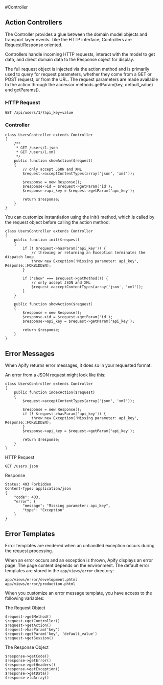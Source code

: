 #Controller

## Action Controllers

The Controller provides a glue between the domain model objects and transport layer events. Like the HTTP interface, Controllers are Request/Response oriented.

Controllers handle incoming HTTP requests, interact with the model to get data, and direct domain data to the Response object for display.

The full request object is injected via the action method and is primarily used to query for request parameters, whether they come from a GET or POST request, or from the URL. The request parameters are made available to the action through the accessor methods getParam(key, default_value) and getParams().

### HTTP Request

    GET /api/users/1/?api_key=value

### Controller

    class UsersController extends Controller
    {
        /**
         * GET /users/1.json
         * GET /users/1.xml
         */
        public function showAction($request)
        {
        	// only accept JSON and XML
            $request->acceptContentTypes(array('json', 'xml'));

            $response = new Response();        
            $response->id = $request->getParam('id');
            $response->api_key = $request->getParam('api_key');
            
            return $response;
        }
    }

You can customize instantiation using the init() method, which is called by the request object before calling the action method:

    class UsersController extends Controller
    {
        public function init($request)
        {
            if (! $request->hasParam('api_key')) {
                // throwing or returning an Exception terminates the dispatch loop
                throw new Exception('Missing parameter: api_key', Response::FORBIDDEN);
            }
            
            if ('show' === $request->getMethod()) {
                // only accept JSON and XML
                $request->acceptContentTypes(array('json', 'xml'));
            }
        }

        public function showAction($request)
        {
            $response = new Response();        
            $response->id = $request->getParam('id');
            $response->api_key = $request->getParam('api_key');
            
            return $response;
        }
    }

## Error Messages

When Apify returns error messages, it does so in your requested format.

An error from a JSON request might look like this:

    class UsersController extends Controller
    {
        public function indexAction($request)
        {
            $request->acceptContentTypes(array('json', 'xml'));

            $response = new Response();
            if (! $request->hasParam('api_key')) {
                throw new Exception('Missing parameter: api_key', Response::FORBIDDEN);
            }
            $response->api_key = $request->getParam('api_key');

            return $response;
        }
    }

HTTP Request

    GET /users.json

Response

    Status: 403 Forbidden
    Content-Type: application/json
    {
        "code": 403,
        "error": {
            "message": "Missing parameter: api_key",
            "type": "Exception"
        }
    }

## Error Templates

Error templates are rendered when an unhandled exception occurs during the request processing.

When an error occurs and an exception is thrown, Apify displays an error page. The page content depends on the environment. The default error templates are stored in the `app/views/error` directory:

    app/views/error/development.phtml
    app/views/error/production.phtml

When you customize an error message template, you have access to the following variables:

The Request Object

    $request->getMethod()
    $request->getController()
    $request->getAction()
    $request->hasParam('key')
    $request->getParam('key', 'default_value')
    $request->getSession()

The Response Object

    $response->getCode()
    $response->getError()
    $response->getHeaders()
    $response->getException()
    $response->getData()
    $response->toArray()
